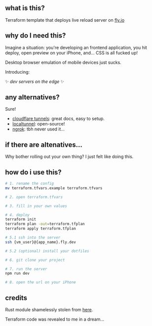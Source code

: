 ## what is this?

Terraform template that deploys live reload server on [fly.io](https://fly.io/)

## why do I need this?

Imagine a situation: you're developing an frontend application, you hit deploy, open preview on your iPhone, and... CSS is all fucked up!

Desktop browser emulation of mobile devices just sucks.

Introducing:

✨ _dev servers on the edge_ ✨

## any alternatives?

Sure!

-   [cloudflare tunnels](https://developers.cloudflare.com/pages/how-to/preview-with-cloudflare-tunnel): great docs, easy to setup.
-   [localtunnel](https://github.com/localtunnel/localtunnel): open-source!
-   [ngrok](https://ngrok.com/): tbh never used it...

## if there are altenatives...

Why bother rolling out your own thing? I just felt like doing this.

## how do i use this?

```bash
# 1. rename the config
mv terraform.tfvars.example terraform.tfvars

# 2. open terraform.tfvars

# 3. fill in your own values

# 4. deploy
terraform init
terraform plan -out=terraform.tfplan
terraform apply terraform.tfplan

# 5.1 ssh into the server
ssh {vm_user}@{app_name}.fly.dev

# 5.2 (optional) install your dotfiles

# 6. git clone your project

# 7. run the server
npm run dev

# 8. open the url on your iPhone
```

## credits

Rust module shamelessly stolen from [here](https://fasterthanli.me/articles/remote-development-with-rust-on-fly-io).

Terraform code was revealed to me in a dream...
